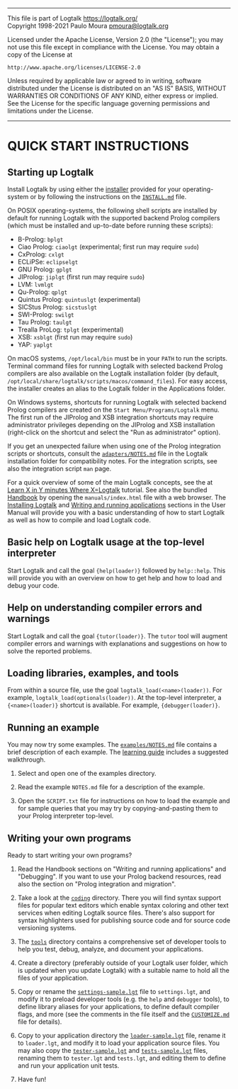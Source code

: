 ________________________________________________________________________

This file is part of Logtalk <https://logtalk.org/>  
Copyright 1998-2021 Paulo Moura <pmoura@logtalk.org>

Licensed under the Apache License, Version 2.0 (the "License");
you may not use this file except in compliance with the License.
You may obtain a copy of the License at

    http://www.apache.org/licenses/LICENSE-2.0

Unless required by applicable law or agreed to in writing, software
distributed under the License is distributed on an "AS IS" BASIS,
WITHOUT WARRANTIES OR CONDITIONS OF ANY KIND, either express or implied.
See the License for the specific language governing permissions and
limitations under the License.
________________________________________________________________________


QUICK START INSTRUCTIONS
========================

Starting up Logtalk
-------------------

Install Logtalk by using either the [installer](https://logtalk.org/download.html)
provided for your operating-system or by following the instructions
on the [`INSTALL.md`](INSTALL.md) file.

On POSIX operating-systems, the following shell scripts are installed
by default for running Logtalk with the supported backend Prolog compilers
(which must be installed and up-to-date before running these scripts):

* B-Prolog:       `bplgt`
* Ciao Prolog:    `ciaolgt`    (experimental; first run may require `sudo`)
* CxProlog:       `cxlgt`
* ECLiPSe:        `eclipselgt`
* GNU Prolog:     `gplgt`
* JIProlog:       `jiplgt`     (first run may require `sudo`)
* LVM:            `lvmlgt`
* Qu-Prolog:      `qplgt`
* Quintus Prolog: `quintuslgt` (experimental)
* SICStus Prolog: `sicstuslgt`
* SWI-Prolog:     `swilgt`
* Tau Prolog:     `taulgt`
* Trealla ProLog: `tplgt`      (experimental)
* XSB:            `xsblgt`     (first run may require `sudo`)
* YAP:            `yaplgt`

On macOS systems, `/opt/local/bin` must be in your `PATH` to run the scripts.
Terminal command files for running Logtalk with selected backend Prolog
compilers are also available on the Logtalk installation folder (by default,
`/opt/local/share/logtalk/scripts/macos/command_files`). For easy access, the
installer creates an alias to the Logtalk folder in the Applications folder.

On Windows systems, shortcuts for running Logtalk with selected backend
Prolog compilers are created on the `Start Menu/Programs/Logtalk` menu.
The first run of the JIProlog and XSB integration shortcuts may require
administrator privileges depending on the JIProlog and XSB installation
(right-click on the shortcut and select the "Run as administrator" option).

If you get an unexpected failure when using one of the Prolog integration
scripts or shortcuts, consult the [`adapters/NOTES.md`](adapters/NOTES.md)
file in the Logtalk installation folder for compatibility notes. For the
integration scripts, see also the integration script `man` page.

For a quick overview of some of the main Logtalk concepts, see the
at [Learn X in Y minutes Where X=Logtalk](https://learnxinyminutes.com/docs/logtalk/)
tutorial. See also the bundled [Handbook](https://logtalk.org/manuals/index.html)
by opening the `manuals/index.html` file with a web browser. The
[Installing Logtalk](https://logtalk.org/manuals/userman/installing.html) and
[Writing and running applications](https://logtalk.org/manuals/userman/programming.html)
sections in the User Manual will provide you with a basic understanding of how
to start Logtalk as well as how to compile and load Logtalk code.

Basic help on Logtalk usage at the top-level interpreter
--------------------------------------------------------

Start Logtalk and call the goal `{help(loader)}` followed by `help::help`.
This will provide you with an overview on how to get help and how to load
and debug your code.


Help on understanding compiler errors and warnings
--------------------------------------------------

Start Logtalk and call the goal `{tutor(loader)}`. The `tutor` tool will
augment compiler errors and warnings with explanations and suggestions on
how to solve the reported problems.


Loading libraries, examples, and tools
--------------------------------------

From within a source file, use the goal `logtalk_load(<name>(loader))`. For
example, `logtalk_load(optionals(loader))`. At the top-level interpreter, a
`{<name>(loader)}` shortcut is available. For example, `{debugger(loader)}`.


Running an example
------------------

You may now try some examples. The [`examples/NOTES.md`](examples/NOTES.md)
file contains a brief description of each example. The
[learning guide](https://logtalk.org/learning.html) includes a suggested
walkthrough.

1. Select and open one of the examples directory.

2. Read the example `NOTES.md` file for a description of the example.

3. Open the `SCRIPT.txt` file for instructions on how to load the example
and for sample queries that you may try by copying-and-pasting them to
your Prolog interpreter top-level.


Writing your own programs
-------------------------

Ready to start writing your own programs?

1. Read the Handbook sections on "Writing and running applications" and
"Debugging". If you want to use your Prolog backend resources, read also
the section on "Prolog integration and migration".

2. Take a look at the [`coding`](coding) directory. There you will find
syntax  support files for popular text editors which enable syntax coloring
and other text services when editing Logtalk source files. There's also
support for syntax highlighters used for publishing source code and for
source code versioning systems.

3. The [`tools`](tools) directory contains a comprehensive set of developer
tools to help you test, debug, analyze, and document your applications.

4. Create a directory (preferably outside of your Logtalk user folder,
which is updated when you update Logtalk) with a suitable name to hold
all the files of your application.

5. Copy or rename the [`settings-sample.lgt`](settings-sample.lgt) file to
`settings.lgt`, and modify it to preload developer tools (e.g. the `help`
and `debugger` tools), to define library aliases for your applications, to
define default compiler flags, and more (see the comments in the file itself
and the [`CUSTOMIZE.md`](CUSTOMIZE.md) file for details).

6. Copy to your application directory the [`loader-sample.lgt`](loader-sample.lgt)
file, rename it to `loader.lgt`, and modify it to load your application source
files. You may also copy the [`tester-sample.lgt`](tester-sample.lgt) and
[`tests-sample.lgt`](tests-sample.lgt) files, renaming them to `tester.lgt`
and `tests.lgt`, and editing them to define and run your application unit tests.

7. Have fun!
